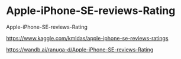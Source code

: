 # Apple-iPhone-SE-reviews-Rating
Apple-iPhone-SE-reviews-Rating

https://www.kaggle.com/kmldas/apple-iphone-se-reviews-ratings

https://wandb.ai/ranuga-d/Apple-iPhone-SE-reviews-Rating
